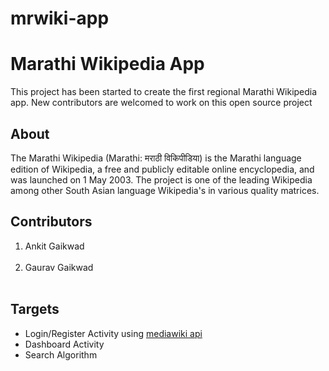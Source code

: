 # mrwiki-app
<H1>Marathi Wikipedia App</H1>
This project has been started to create the first regional Marathi Wikipedia app. New contributors are welcomed to work on this open source project
<H2>About</H2>
The Marathi Wikipedia (Marathi: मराठी विकिपीडिया) is the Marathi language edition of Wikipedia, a free and publicly editable online encyclopedia, and was launched on 1 May 2003. The project is one of the leading Wikipedia among other South Asian language Wikipedia's in various quality matrices.

<H2> Contributors</H2>
<ol>
<li>Ankit Gaikwad</li> </br>
<li>Gaurav Gaikwad</li></br>
</ol>

<H2>Targets</H2>
 <ul>
  <li>Login/Register Activity using <a href="https://www.mediawiki.org/wiki/API:Main_page" >mediawiki api</a> </li>
   <li>Dashboard Activity </li>
   <li>Search Algorithm </li>
</ul>
